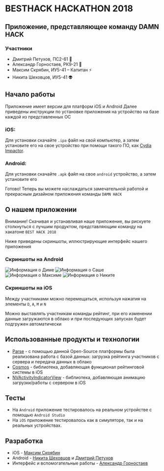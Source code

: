# BESTHACK HACKATHON 2018
## Приложение, представляющее команду DAMN HACK
### Участники
* Дмитрий Петухов, ПС2-61 :new_moon_with_face:
* Александр Горностаев, РК9-21 :dog:
* Максим Скрябин, ИУ5-41  – Капитан :zap:
* Никита Шеховцов, ИУ5-41 :alien:


## Начало работы
Приложение имеет версии для платформ iOS и Android
Далее приведены инструкции по установке приложения на устройство на базе каждой из представленных ОС
### iOS:
Для установки скачайте `.ipa` файл на свой компьютер, а затем установите его на свое устройство при помощи такого ПО, как [Cydia Impactor](http://www.cydiaimpactor.com).
### Android:
Для установки скачайте `.apk` файл на свое `android` устройство, а затем установите его

Готово! Теперь вы можете наслаждаться замечательной работой и прекрасным дизайном приложения команды ```DAMN HACK```

## О нашем приложении
Внимание! Скачивая и устанавливая наше приложение, вы рискуете столкнуться с лучшим продуктом, представляющим команду на хакатоне ```BEST HACK 2018``` 

Ниже приведены скриншоты, иллюстрирующие интерфейс нашего приложения

### Скриншоты на Android
![Информация о Диме](Скриншоты/android_d "") ![Информация о Саше](Скриншоты/android_a "")
![Информация о Максиме](Скриншоты/android_m "") ![Информация о Никите](Скриншоты/android_n "")

### Скриншоты на iOS

Между участниками можно перемещаться, используя нажатия на элементы `D`, `A`, `M` и `N`

Можно выставлять участникам команды рейтинг, при его изменении данные загружаются в облако и при последующих запусках будет подгружен автоматически

## Использованные продукты и технологии
- [Parse](http://parseplatform.org/) - с помощью данной Open-Source платформы была реализована работа с базой данных: загрузка рейтинга участников с сервера и передача данных в облако
- [Cosmos](https://github.com/evgenyneu/Cosmos) - библиотека, добавляющая функционал рейтинговой системы в iOS
- [NVActivityIndicatorView](https://github.com/ninjaprox/NVActivityIndicatorView) - библиотека, добавляющая анимацию загрузки/работы с сервером в iOS


## Тесты
- На `Android` приложение тестировалось на реальном устройстве с помощью `Android Studio`
- На `iOS` приложение тестировалось как в симуляторе, так и на реальных устройствах.

## Разработка

- iOS - [Максим Скрябин](http://vk.com/morimax)
- Android - [Никита Шеховцов](https://vk.com/nikita.shekhovtsov) и [Дмитрий Петухов](https://vk.com/petukhovd)
- Интерфейс и вспомогательные работы - [Александр Горностаев](https://vk.com/id106779437)




